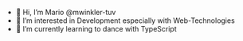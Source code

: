 - 👋 Hi, I’m Mario @mwinkler-tuv
- 👀 I’m interested in Development especially with Web-Technologies
- 🌱 I’m currently learning to dance with TypeScript

<!---
mwinkler-tuv/mwinkler-tuv is a ✨ special ✨ repository because its `README.md` (this file) appears on your GitHub profile.
You can click the Preview link to take a look at your changes.
--->
